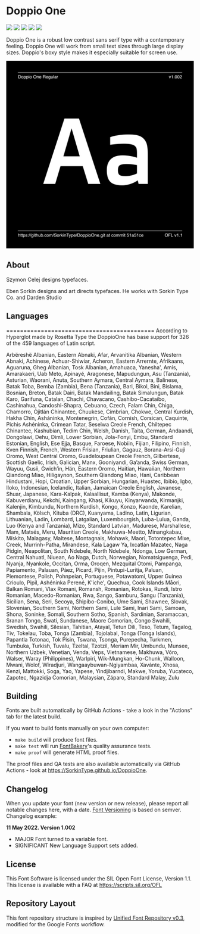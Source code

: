 # Doppio One

[![][Fontbakery]](https://SorkinType.github.io/DoppioOne/fontbakery/fontbakery-report.html)
[![][Universal]](https://SorkinType.github.io/DoppioOne/fontbakery/fontbakery-report.html)
[![][GF Profile]](https://SorkinType.github.io/DoppioOne/fontbakery/fontbakery-report.html)
[![][Outline Correctness]](https://SorkinType.github.io/DoppioOne/fontbakery/fontbakery-report.html)
[![][Shaping]](https://SorkinType.github.io/DoppioOne/fontbakery/fontbakery-report.html)

[Fontbakery]: https://img.shields.io/endpoint?url=https%3A%2F%2Fraw.githubusercontent.com%2FSorkinType%2FDoppioOne%2Fgh-pages%2Fbadges%2Foverall.json
[GF Profile]: https://img.shields.io/endpoint?url=https%3A%2F%2Fraw.githubusercontent.com%2FSorkinType%2FDoppioOne%2Fgh-pages%2Fbadges%2FGoogleFonts.json
[Outline Correctness]: https://img.shields.io/endpoint?url=https%3A%2F%2Fraw.githubusercontent.com%2FSorkinType%2FDoppioOne%2Fgh-pages%2Fbadges%2FOutlineCorrectnessChecks.json
[Shaping]: https://img.shields.io/endpoint?url=https%3A%2F%2Fraw.githubusercontent.com%2FSorkinType%2FDoppioOne%2Fgh-pages%2Fbadges%2FShapingChecks.json
[Universal]: https://img.shields.io/endpoint?url=https%3A%2F%2Fraw.githubusercontent.com%2FSorkinType%2FDoppioOne%2Fgh-pages%2Fbadges%2FUniversal.json

Doppio One is a robust low contrast sans serif type with a contemporary feeling. Doppio One will work from small text sizes through large display sizes. Doppio's boxy style makes it especially suitable for screen use.

![Sample Image](documentation/image1.png)

## About

Szymon Celej designs typefaces.

Eben Sorkin designs and art directs typefaces. He works with Sorkin Type Co. and Darden Studio

## Languages


===========================================
According to Hyperglot made by Rosetta Type the DoppioOne has base support for 326 of the 459 languages of Latin script.

Arbëreshë Albanian, Eastern Abnaki, Afar, Arvanitika Albanian, Western Abnaki, Achinese, Achuar-Shiwiar, Acheron, Eastern Arrernte, Afrikaans, Aguaruna, Gheg Albanian, Tosk Albanian, Amahuaca, Yanesha', Amis, Amarakaeri, Uab Meto, Apinayé, Aragonese, Mapudungun, Asu (Tanzania), Asturian, Waorani, Anuta, Southern Aymara, Central Aymara, Balinese, Batak Toba, Bemba (Zambia), Bena (Tanzania), Bari, Bikol, Bini, Bislama, Bosnian, Breton, Batak Dairi, Batak Mandailing, Batak Simalungun, Batak Karo, Garifuna, Catalan, Chachi, Chavacano, Cashibo-Cacataibo, Cashinahua, Candoshi-Shapra, Cebuano, Czech, Falam Chin, Chiga, Chamorro, Ojitlán Chinantec, Chuukese, Cimbrian, Chokwe, Central Kurdish, Hakha Chin, Asháninka, Montenegrin, Cofán, Cornish, Corsican, Caquinte, Pichis Ashéninka, Crimean Tatar, Seselwa Creole French, Chiltepec Chinantec, Kashubian, Tedim Chin, Welsh, Danish, Taita, German, Andaandi, Dongolawi, Dehu, Dimli, Lower Sorbian, Jola-Fonyi, Embu, Standard Estonian, English, Ese Ejja, Basque, Faroese, Nobiin, Fijian, Filipino, Finnish, Kven Finnish, French, Western Frisian, Friulian, Gagauz, Borana-Arsi-Guji Oromo, West Central Oromo, Guadeloupean Creole French, Gilbertese, Scottish Gaelic, Irish, Galician, Manx, Gooniyandi, Ga’anda, Swiss German, Wayuu, Gusii, Gwichʼin, Hän, Eastern Oromo, Haitian, Hawaiian, Northern Qiandong Miao, Hiligaynon, Southern Qiandong Miao, Hani, Caribbean Hindustani, Hopi, Croatian, Upper Sorbian, Hungarian, Huastec, Ibibio, Igbo, Iloko, Indonesian, Icelandic, Italian, Jamaican Creole English, Javanese, Shuar, Japanese, Kara-Kalpak, Kalaallisut, Kamba (Kenya), Makonde, Kabuverdianu, Kekchí, Kaingang, Khasi, Kikuyu, Kinyarwanda, Kirmanjki, Kalenjin, Kimbundu, Northern Kurdish, Kongo, Konzo, Kaonde, Karelian, Shambala, Kölsch, Kituba (DRC), Kuanyama, Ladino, Latin, Ligurian, Lithuanian, Ladin, Lombard, Latgalian, Luxembourgish, Luba-Lulua, Ganda, Luo (Kenya and Tanzania), Mizo, Standard Latvian, Madurese, Marshallese, Mam, Matsés, Meru, Mauritian Creole, Makhuwa-Meetto, Minangkabau, Mískito, Malagasy, Maltese, Montagnais, Mohawk, Maori, Totontepec Mixe, Creek, Murrinh-Patha, Mirandese, Kala Lagaw Ya, Ixcatlán Mazatec, Naga Pidgin, Neapolitan, South Ndebele, North Ndebele, Ndonga, Low German, Central Nahuatl, Niuean, Ao Naga, Dutch, Norwegian, Nomatsiguenga, Pedi, Nyanja, Nyankole, Occitan, Orma, Oroqen, Mezquital Otomi, Pampanga, Papiamento, Palauan, Páez, Picard, Pijin, Pintupi-Luritja, Paluan, Piemontese, Polish, Pohnpeian, Portuguese, Potawatomi, Upper Guinea Crioulo, Pipil, Ashéninka Perené, K'iche', Quechua, Cook Islands Māori, Balkan Romani, Vlax Romani, Romansh, Romanian, Rotokas, Rundi, Istro Romanian, Macedo-Romanian, Rwa, Sango, Samburu, Sangu (Tanzania), Sicilian, Sena, Seri, Secoya, Shipibo-Conibo, Ume Sami, Shawnee, Slovak, Slovenian, Southern Sami, Northern Sami, Lule Sami, Inari Sami, Samoan, Shona, Soninke, Somali, Southern Sotho, Spanish, Sardinian, Saramaccan, Sranan Tongo, Swati, Sundanese, Maore Comorian, Congo Swahili, Swedish, Swahili, Silesian, Tahitian, Atayal, Tetun Dili, Teso, Tetum, Tagalog, Tiv, Tokelau, Toba, Tonga (Zambia), Tojolabal, Tonga (Tonga Islands), Papantla Totonac, Tok Pisin, Tswana, Tsonga, Purepecha, Turkmen, Tumbuka, Turkish, Tuvalu, Tzeltal, Tzotzil, Meriam Mir, Umbundu, Munsee, Northern Uzbek, Venetian, Venda, Veps, Vietnamese, Makhuwa, Võro, Walser, Waray (Philippines), Warlpiri, Wik-Mungkan, Ho-Chunk, Walloon, Mwani, Wolof, Wiradjuri, Wangaaybuwan-Ngiyambaa, Xavánte, Xhosa, Kenzi, Mattokki, Soga, Yao, Yapese, Yindjibarndi, Makwe, Yoruba, Yucateco, Zapotec, Ngazidja Comorian, Malaysian, Záparo, Standard Malay, Zulu

## Building

Fonts are built automatically by GitHub Actions - take a look in the "Actions" tab for the latest build.

If you want to build fonts manually on your own computer:

* `make build` will produce font files.
* `make test` will run [FontBakery](https://github.com/googlefonts/fontbakery)'s quality assurance tests.
* `make proof` will generate HTML proof files.

The proof files and QA tests are also available automatically via GitHub Actions - look at https://SorkinType.github.io/DoppioOne.

## Changelog

When you update your font (new version or new release), please report all notable changes here, with a date.
[Font Versioning](https://github.com/googlefonts/gf-docs/tree/main/Spec#font-versioning) is based on semver. 
Changelog example:

**11 May 2022. Version 1.002**
- MAJOR Font turned to a variable font.
- SIGNIFICANT New Language Support sets added.

## License

This Font Software is licensed under the SIL Open Font License, Version 1.1.
This license is available with a FAQ at
https://scripts.sil.org/OFL

## Repository Layout

This font repository structure is inspired by [Unified Font Repository v0.3](https://github.com/unified-font-repository/Unified-Font-Repository), modified for the Google Fonts workflow.
